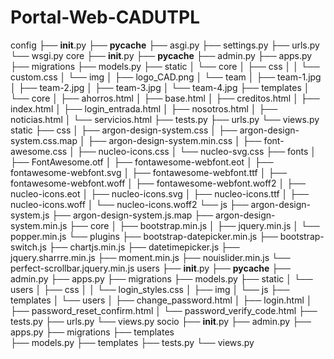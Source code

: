 # Portal-Web-CADUTPL


config
├── __init__.py
├── __pycache__
├── asgi.py
├── settings.py
├── urls.py
└── wsgi.py
core
├── __init__.py
├── __pycache__
├── admin.py
├── apps.py
├── migrations
├── models.py
├── static
│   └── core
│       ├── css
│       │   └── custom.css
│       └── img
│           ├── logo_CAD.png
│           └── team
│               ├── team-1.jpg
│               ├── team-2.jpg
│               ├── team-3.jpg
│               └── team-4.jpg
├── templates
│   └── core
│       ├── ahorros.html
│       ├── base.html
│       ├── creditos.html
│       ├── index.html
│       ├── login_entrada.html
│       ├── nosotros.html
│       ├── noticias.html
│       └── servicios.html
├── tests.py
├── urls.py
└── views.py
static
├── css
│   ├── argon-design-system.css
│   ├── argon-design-system.css.map
│   ├── argon-design-system.min.css
│   ├── font-awesome.css
│   ├── nucleo-icons.css
│   └── nucleo-svg.css
├── fonts
│   ├── FontAwesome.otf
│   ├── fontawesome-webfont.eot
│   ├── fontawesome-webfont.svg
│   ├── fontawesome-webfont.ttf
│   ├── fontawesome-webfont.woff
│   ├── fontawesome-webfont.woff2
│   ├── nucleo-icons.eot
│   ├── nucleo-icons.svg
│   ├── nucleo-icons.ttf
│   ├── nucleo-icons.woff
│   └── nucleo-icons.woff2
└── js
    ├── argon-design-system.js
    ├── argon-design-system.js.map
    ├── argon-design-system.min.js
    ├── core
    │   ├── bootstrap.min.js
    │   ├── jquery.min.js
    │   └── popper.min.js
    └── plugins
        ├── bootstrap-datepicker.min.js
        ├── bootstrap-switch.js
        ├── chartjs.min.js
        ├── datetimepicker.js
        ├── jquery.sharrre.min.js
        ├── moment.min.js
        ├── nouislider.min.js
        └── perfect-scrollbar.jquery.min.js
users
├── __init__.py
├── __pycache__
├── admin.py
├── apps.py
├── migrations
├── models.py
├── static
│   └── users
│       ├── css
│       │   └── login_styles.css
│       ├── img
│       └── js
├── templates
│   └── users
│       ├── change_password.html
│       ├── login.html
│       ├── password_reset_confirm.html
│       └── password_verify_code.html
├── tests.py
├── urls.py
└── views.py
socio
├── __init__.py
├── admin.py
├── apps.py
├── migrations
├── templates  
├── models.py
├── templates
├── tests.py
└── views.py